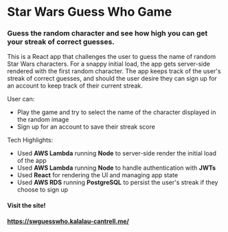 # Star Wars Guess Who Game

### Guess the random character and see how high you can get your streak of correct guesses.

This is a React app that challenges the user to guess the name of random Star Wars characters.  For a snappy initial load, the app gets server-side rendered with the first random character.  The app keeps track of the user's streak of correct guesses, and should the user desire they can sign up for an account to keep track of their current streak.

User can:

* Play the game and try to select the name of the character displayed in the random image
* Sign up for an account to save their streak score

Tech Highlights:

* Used **AWS Lambda** running **Node** to server-side render the initial load of the app
* Used **AWS Lambda** running **Node** to handle authentication with **JWTs**
* Used **React** for rendering the UI and managing app state
* Used **AWS RDS** running **PostgreSQL** to persist the user's streak if they choose to sign up

#### Visit the site!
#### https://swguesswho.kalalau-cantrell.me/
